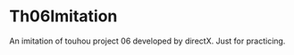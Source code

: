 Th06Imitation
=============

An imitation of touhou project 06 developed by directX. Just for practicing.
